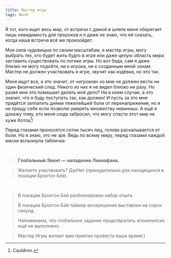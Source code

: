 ```yaml
---
title: Мастер игры
tags: Worm
---
```


Я тот, кого ищет весь мир, от встречи с дамой в шляпе меня оберегает лишь невидимость для пророков и я даже не знаю, что ей сказать, когда наша встреча всё же произойдет.

Моя сила чудовищна по своим масштабам, я мастер игры, могу выбрать тех, кто будет жить будто в игре или даже целую область мира заставить существовать по логике игры. Но вот беда, сам я даже близко не могу подойти, ни к игрока, ни к созданным мной зонам. Мастер не должен участвовать в игре, звучит как издёвка, но это так.

Меня ищут все, а это значит, от «игроков» ко мне не должен вести ни один физический след. Никого из них я не видел близко ни разу. Но разве мне это помешает делать моё дело? Ни в коем случае, а это значит, что я буду поступать так, как должен! И пусть за это мне придётся заплатить днями тяжелейшей боли от перенапряжения, но я не прощу себе если позволю умереть множеству невинных. А ещё я докажу тому, кто меня сюда забросил, что могу спасти этот мир не хуже Котла[^1]!

Перед глазами проносятся сотни тысяч лиц, голова раскалывается от боли. Но я знаю, это не зря. Ведь по всему миру, перед глазами каждой маски вспыхнула табличка:

<br>

> **Глобальный Эвент — нападение Левиафана.**

> Желаете участвовать? Да/Нет (принудительно для находящихся в локации Броктон Бей).

<br>

> В локации Броктон Бей разблокирован набор опыта.

> В локации Броктон Бей таймер воскрешения выставлен на сорок секунд.

> Напоминаем, что глобальное задание предотвратить апокалипсис ещё не выполнено.


> Мастер Игры желает вам приятно провести ваше время:)

[^1]: Cauldron.
